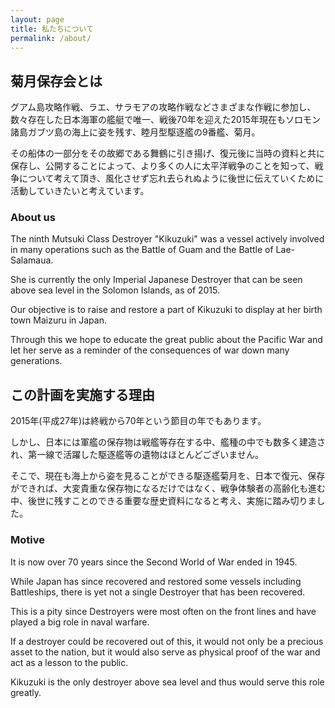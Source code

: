 ```yaml
---
layout: page
title: 私たちについて
permalink: /about/
---
```


## 菊月保存会とは

グアム島攻略作戦、ラエ、サラモアの攻略作戦などさまざまな作戦に参加し、数々存在した日本海軍の艦艇で唯一、戦後70年を迎えた2015年現在もソロモン諸島ガブツ島の海上に姿を残す、睦月型駆逐艦の9番艦、菊月。

その船体の一部分をその故郷である舞鶴に引き揚げ、復元後に当時の資料と共に保存し、公開することによって、より多くの人に太平洋戦争のことを知って、戦争について考えて頂き、風化させず忘れ去られぬように後世に伝えていくために活動していきたいと考えています。

### About us

The ninth Mutsuki Class Destroyer "Kikuzuki" was a vessel actively involved in many operations such as the Battle of Guam and the Battle of Lae-Salamaua.

She is currently the only Imperial Japanese Destroyer that can be seen above sea level in the Solomon Islands, as of 2015.

Our objective is to raise and restore a part of Kikuzuki to display at her birth town Maizuru in Japan.

Through this we hope to educate the great public about the Pacific War and let her serve as a reminder of the consequences of war down many generations.

## この計画を実施する理由

2015年(平成27年)は終戦から70年という節目の年でもあります。

しかし、日本には軍艦の保存物は戦艦等存在する中、艦種の中でも数多く建造され、第一線で活躍した駆逐艦等の遺物はほとんどございません。

そこで、現在も海上から姿を見ることができる駆逐艦菊月を、日本で復元、保存ができれば、大変貴重な保存物になるだけではなく、戦争体験者の高齢化も進む中、後世に残すことのできる重要な歴史資料になると考え、実施に踏み切りました。

### Motive

It is now over 70 years since the Second World of War ended in 1945.

While Japan has since recovered and restored some vessels including Battleships, there is yet not a single Destroyer that has been recovered.

This is a pity since Destroyers were most often on the front lines and have played a big role in naval warfare.

If a destroyer could be recovered out of this, it would not only be a precious asset to the nation, but it would also serve as physical proof of the war and act as a lesson to the public.

Kikuzuki is the only destroyer above sea level and thus would serve this role greatly.
